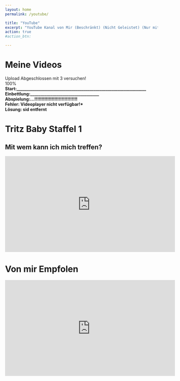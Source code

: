 ```yaml
---
layout: home
permalink: /youtube/

title: "YouTube"
excerpt: "YouTube Kanal von Mir (Beschränkt) (Nicht Geleistet) (Nur mit Link verfügbar) (Mit Zusätzlichen Empfehlungen)"
action: true
#action_btn:

---
```


# Meine Videos
Upload Abgeschlossen mit 3 versuchen!\
100%\
**Start:________________________________________________________________**\
**Einbettlung:__________________________________\
Abspielung:...!!!!!!!!!!!!!!!!!!!!!!!!!!!!!!\
Fehler: Videoplayer nicht verfügbar!*\
Lösung: sid entfernt**

# Tritz Baby Staffel 1
## Mit wem kann ich mich treffen?

  <iframe width="560" height="315" src="https://www.youtube-nocookie.com/embed/pF8L0zaRBLI" title="Tritzi's Suche nach jemandem" frameborder="0" allow="accelerometer; autoplay; clipboard-write; encrypted-media; gyroscope; picture-in-picture; web-share" referrerpolicy="strict-origin-when-cross-origin" allowfullscreen></iframe>

#  Von mir Empfolen
<iframe width="560" height="315" src="https://www.youtube-nocookie.com/embed/WRUjq7t4rC8?si=jWlUjr4hlCnujGMC" title="Mein bester Freund - Otto und Sid" frameborder="0" allow="accelerometer; autoplay; clipboard-write; encrypted-media; gyroscope; picture-in-picture; web-share" referrerpolicy="strict-origin-when-cross-origin" allowfullscreen></iframe>
